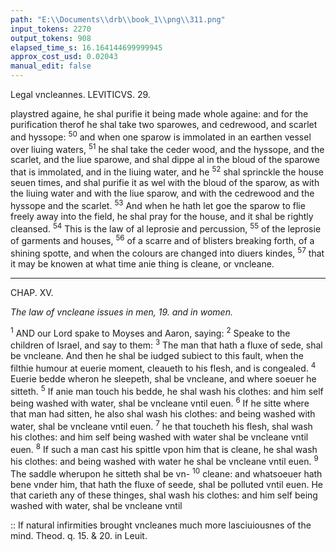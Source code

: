 ```yaml
---
path: "E:\\Documents\\drb\\book_1\\png\\311.png"
input_tokens: 2270
output_tokens: 908
elapsed_time_s: 16.164144699999945
approx_cost_usd: 0.02043
manual_edit: false
---
```

Legal vncleannes. LEVITICVS. 29.

playstred againe, he shal purifie it being made whole againe: and for the purification therof he shal take two sparowes, and cedrewood, and scarlet and hyssope: <sup>50</sup> and when one sparow is immolated in an earthen vessel over liuing waters, <sup>51</sup> he shal take the ceder wood, and the hyssope, and the scarlet, and the liue sparowe, and shal dippe al in the bloud of the sparowe that is immolated, and in the liuing water, and he <sup>52</sup> shal sprinckle the house seuen times, and shal purifie it as wel with the bloud of the sparow, as with the liuing water and with the liue sparow, and with the cedrewood and the hyssope and the scarlet. <sup>53</sup> And when he hath let goe the sparow to flie freely away into the field, he shal pray for the house, and it shal be rightly cleansed. <sup>54</sup> This is the law of al leprosie and percussion, <sup>55</sup> of the leprosie of garments and houses, <sup>56</sup> of a scarre and of blisters breaking forth, of a shining spotte, and when the colours are changed into diuers kindes, <sup>57</sup> that it may be knowen at what time anie thing is cleane, or vncleane.

<hr>

CHAP. XV.

*The law of vncleane issues in men, 19. and in women.*

<sup>1</sup> AND our Lord spake to Moyses and Aaron, saying: <sup>2</sup> Speake to the children of Israel, and say to them: <sup>3</sup> The man that hath a fluxe of sede, shal be vncleane. And then he shal be iudged subiect to this fault, when the filthie humour at euerie moment, cleaueth to his flesh, and is congealed. <sup>4</sup> Euerie bedde wheron he sleepeth, shal be vncleane, and where soeuer he sitteth. <sup>5</sup> If anie man touch his bedde, he shal wash his clothes: and him self being washed with water, shal be vncleane vntil euen. <sup>6</sup> If he sitte where that man had sitten, he also shal wash his clothes: and being washed with water, shal be vncleane vntil euen. <sup>7</sup> he that toucheth his flesh, shal wash his clothes: and him self being washed with water shal be vncleane vntil euen. <sup>8</sup> If such a man cast his spittle vpon him that is cleane, he shal wash his clothes: and being washed with water he shal be vncleane vntil euen. <sup>9</sup> The saddle wherupon he sitteth shal be vn- <sup>10</sup> cleane: and whatsoeuer hath bene vnder him, that hath the fluxe of seede, shal be polluted vntil euen. He that carieth any of these thinges, shal wash his clothes: and him self being washed with water, shal be vncleane vntil

<aside>:: If natural infirmities brought vncleanes much more lasciuiousnes of the mind. Theod. q. 15. & 20. in Leuit.</aside>

[^1]: Theod. q. 15. & 20. in Leuit.